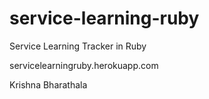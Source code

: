 # service-learning-ruby
Service Learning Tracker in Ruby

servicelearningruby.herokuapp.com

Krishna Bharathala
